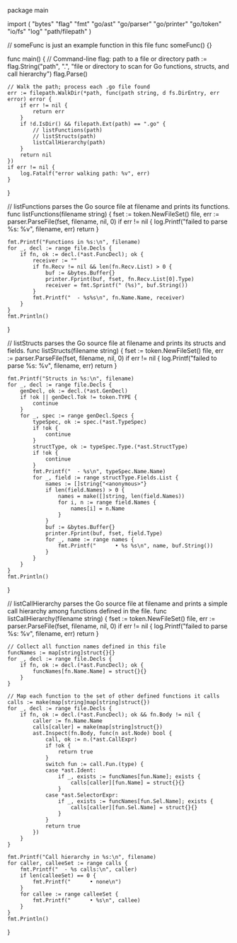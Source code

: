 package main

import (
	"bytes"
	"flag"
	"fmt"
	"go/ast"
	"go/parser"
	"go/printer"
	"go/token"
	"io/fs"
	"log"
	"path/filepath"
)

// someFunc is just an example function in this file
func someFunc() {}

func main() {
	// Command-line flag: path to a file or directory
	path := flag.String("path", ".", "file or directory to scan for Go functions, structs, and call hierarchy")
	flag.Parse()

	// Walk the path; process each .go file found
	err := filepath.WalkDir(*path, func(path string, d fs.DirEntry, err error) error {
		if err != nil {
			return err
		}
		if !d.IsDir() && filepath.Ext(path) == ".go" {
			// listFunctions(path)
			// listStructs(path)
			listCallHierarchy(path)
		}
		return nil
	})
	if err != nil {
		log.Fatalf("error walking path: %v", err)
	}
}

// listFunctions parses the Go source file at filename and prints its functions.
func listFunctions(filename string) {
	fset := token.NewFileSet()
	file, err := parser.ParseFile(fset, filename, nil, 0)
	if err != nil {
		log.Printf("failed to parse %s: %v", filename, err)
		return
	}

	fmt.Printf("Functions in %s:\n", filename)
	for _, decl := range file.Decls {
		if fn, ok := decl.(*ast.FuncDecl); ok {
			receiver := ""
			if fn.Recv != nil && len(fn.Recv.List) > 0 {
				buf := &bytes.Buffer{}
				printer.Fprint(buf, fset, fn.Recv.List[0].Type)
				receiver = fmt.Sprintf(" (%s)", buf.String())
			}
			fmt.Printf("  - %s%s\n", fn.Name.Name, receiver)
		}
	}
	fmt.Println()
}

// listStructs parses the Go source file at filename and prints its structs and fields.
func listStructs(filename string) {
	fset := token.NewFileSet()
	file, err := parser.ParseFile(fset, filename, nil, 0)
	if err != nil {
		log.Printf("failed to parse %s: %v", filename, err)
		return
	}

	fmt.Printf("Structs in %s:\n", filename)
	for _, decl := range file.Decls {
		genDecl, ok := decl.(*ast.GenDecl)
		if !ok || genDecl.Tok != token.TYPE {
			continue
		}
		for _, spec := range genDecl.Specs {
			typeSpec, ok := spec.(*ast.TypeSpec)
			if !ok {
				continue
			}
			structType, ok := typeSpec.Type.(*ast.StructType)
			if !ok {
				continue
			}
			fmt.Printf("  - %s\n", typeSpec.Name.Name)
			for _, field := range structType.Fields.List {
				names := []string{"<anonymous>"}
				if len(field.Names) > 0 {
					names = make([]string, len(field.Names))
					for i, n := range field.Names {
						names[i] = n.Name
					}
				}
				buf := &bytes.Buffer{}
				printer.Fprint(buf, fset, field.Type)
				for _, name := range names {
					fmt.Printf("      • %s %s\n", name, buf.String())
				}
			}
		}
	}
	fmt.Println()
}

// listCallHierarchy parses the Go source file at filename and prints a simple call hierarchy among functions defined in the file.
func listCallHierarchy(filename string) {
	fset := token.NewFileSet()
	file, err := parser.ParseFile(fset, filename, nil, 0)
	if err != nil {
		log.Printf("failed to parse %s: %v", filename, err)
		return
	}

	// Collect all function names defined in this file
	funcNames := map[string]struct{}{}
	for _, decl := range file.Decls {
		if fn, ok := decl.(*ast.FuncDecl); ok {
			funcNames[fn.Name.Name] = struct{}{}
		}
	}

	// Map each function to the set of other defined functions it calls
	calls := make(map[string]map[string]struct{})
	for _, decl := range file.Decls {
		if fn, ok := decl.(*ast.FuncDecl); ok && fn.Body != nil {
			caller := fn.Name.Name
			calls[caller] = make(map[string]struct{})
			ast.Inspect(fn.Body, func(n ast.Node) bool {
				call, ok := n.(*ast.CallExpr)
				if !ok {
					return true
				}
				switch fun := call.Fun.(type) {
				case *ast.Ident:
					if _, exists := funcNames[fun.Name]; exists {
						calls[caller][fun.Name] = struct{}{}
					}
				case *ast.SelectorExpr:
					if _, exists := funcNames[fun.Sel.Name]; exists {
						calls[caller][fun.Sel.Name] = struct{}{}
					}
				}
				return true
			})
		}
	}

	fmt.Printf("Call hierarchy in %s:\n", filename)
	for caller, calleeSet := range calls {
		fmt.Printf("  - %s calls:\n", caller)
		if len(calleeSet) == 0 {
			fmt.Printf("      • none\n")
		}
		for callee := range calleeSet {
			fmt.Printf("      • %s\n", callee)
		}
	}
	fmt.Println()
}
